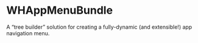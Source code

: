 # WHAppMenuBundle
A “tree builder” solution for creating a fully-dynamic (and extensible!) app navigation menu.
